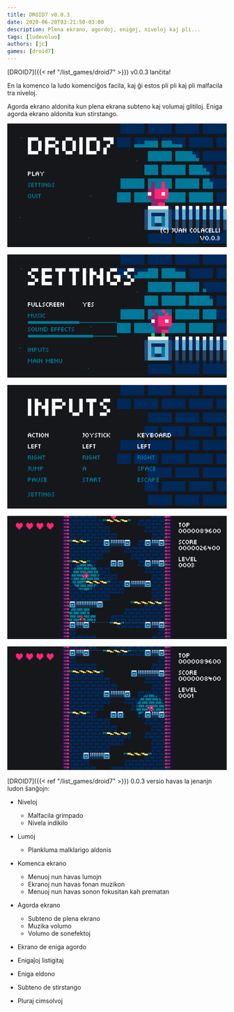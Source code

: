 ```yaml
---
title: DROID7 v0.0.3
date: 2020-06-20T03:21:50-03:00
description: Plena ekrano, agordoj, enigoj, niveloj kaj pli...
tags: [ludevoluo]
authors: [jc]
games: [droid7]
---
```


[DROID7]({{< ref "/list_games/droid7" >}}) v0.0.3 lanĉita!

En la komenco la ludo komenciĝos facila, kaj ĝi estos pli pli kaj pli malfacila tra niveloj.

Agorda ekrano aldonita kun plena ekrana subteno kaj volumaj glitiloj. Eniga agorda ekrano aldonita kun stirstango.

![Komenci](start.png)

![Agordojn](settings.png)

![Enigoj](inputs.png)

![Niveloj](levels.png)

![Niveloj](lights.png)

[DROID7]({{< ref "/list_games/droid7" >}}) 0.0.3 versio havas la jenanjn ludon ŝanĝojn:

-   Niveloj

    -   Malfacila grimpado
    -   Nivela indikilo

-   Lumoj

    -   Plankluma malklarigo aldonis

-   Komenca ekrano

    -   Menuoj nun havas lumojn
    -   Ekranoj nun havas fonan muzikon
    -   Menuoj nun havas sonon fokusitan kah prematan

-   Agorda ekrano

    -   Subteno de plena ekrano
    -   Muzika volumo
    -   Volumo de sonefektoj

-   Ekrano de eniga agordo
-   Enigaĵoj listigitaj
-   Eniga eldono
-   Subteno de stirstango

-   Pluraj cimsolvoj
